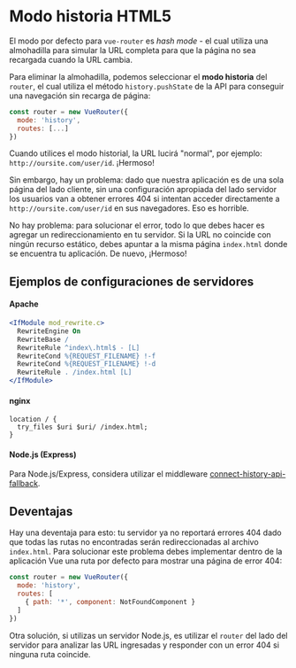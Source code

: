# Modo historia HTML5

El modo por defecto para `vue-router` es _hash mode_ - el cual utiliza una almohadilla para simular la URL completa para que la página no sea recargada cuando la URL cambia.

Para eliminar la almohadilla, podemos seleccionar el **modo historia** del `router`, el cual utiliza el método `history.pushState` de la API para conseguir una navegación sin recarga de página:

``` js
const router = new VueRouter({
  mode: 'history',
  routes: [...]
})
```

Cuando utilices el modo historial, la URL lucirá "normal", por ejemplo: `http://oursite.com/user/id`. ¡Hermoso!

Sin embargo, hay un problema: dado que nuestra aplicación es de una sola página del lado cliente, sin una configuración apropiada del lado servidor los usuarios van a obtener errores 404 si intentan acceder directamente a `http://oursite.com/user/id` en sus navegadores. Eso es horrible.

No hay problema: para solucionar el error, todo lo que debes hacer es agregar un redireccionamiento en tu servidor. Si la URL no coincide con ningún recurso estático, debes apuntar a la misma página `index.html` donde se encuentra tu aplicación. De nuevo, ¡Hermoso! 

## Ejemplos de configuraciones de servidores

#### Apache

```apache
<IfModule mod_rewrite.c>
  RewriteEngine On
  RewriteBase /
  RewriteRule ^index\.html$ - [L]
  RewriteCond %{REQUEST_FILENAME} !-f
  RewriteCond %{REQUEST_FILENAME} !-d
  RewriteRule . /index.html [L]
</IfModule>
```

#### nginx

```nginx
location / {
  try_files $uri $uri/ /index.html;
}
```

#### Node.js (Express)

Para Node.js/Express, considera utilizar el middleware [connect-history-api-fallback](https://github.com/bripkens/connect-history-api-fallback).

## Deventajas

Hay una deventaja para esto: tu servidor ya no reportará errores 404 dado que todas las rutas no encontradas serán redireccionadas al archivo `index.html`. Para solucionar este problema debes implementar dentro de la aplicación Vue una ruta por defecto para mostrar una página de error 404:

``` js
const router = new VueRouter({
  mode: 'history',
  routes: [
    { path: '*', component: NotFoundComponent }
  ]
})
```

Otra solución, si utilizas un servidor Node.js, es utilizar el `router` del lado del servidor para analizar las URL ingresadas y responder con un error 404 si ninguna ruta coincide.
